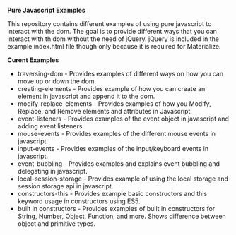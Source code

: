**Pure Javascript Examples**

This repository contains different examples of using pure javascript to interact with the dom.
The goal is to provide different ways that you can interact with th dom without the need of jQuery.
jQuery is included in the example index.html file though only because it is required for Materialize.

**Curent Examples**
* traversing-dom - Provides examples of different ways on how you can move up or down the dom.
* creating-elements - Provides example of how you can create an element in javascript and append it to the dom.
* modify-replace-elements - Provides examples of how you Modify, Replace, and Remove elements and attributes in Javascript.
* event-listeners - Provides examples of the event object in javascript and adding event listeners.
* mouse-events - Provides examples of the different mouse events in javascript.
* input-events - Provides examples of the input/keyboard events in javascript.
* event-bubbling - Provides examples and explains event bubbling and delegating in javascript.
* local-session-storage - Provides example of using the local storage and session storage api in javascript.
* constructors-this - Provides example basic constructors and this keyword usage in constructors using ES5.
* built in constructors - Provides examples of built in constructors for String, Number, Object, Function, and more. Shows difference between object and primitive types.


